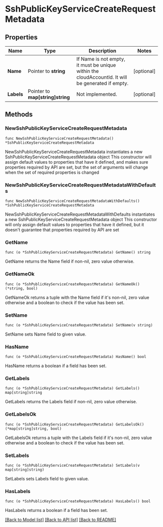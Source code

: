 # SshPublicKeyServiceCreateRequestMetadata

## Properties

Name | Type | Description | Notes
------------ | ------------- | ------------- | -------------
**Name** | Pointer to **string** | If Name is not empty, it must be unique within the cloudAccountId. It will be generated if empty. | [optional] 
**Labels** | Pointer to **map[string]string** | Not implemented. | [optional] 

## Methods

### NewSshPublicKeyServiceCreateRequestMetadata

`func NewSshPublicKeyServiceCreateRequestMetadata() *SshPublicKeyServiceCreateRequestMetadata`

NewSshPublicKeyServiceCreateRequestMetadata instantiates a new SshPublicKeyServiceCreateRequestMetadata object
This constructor will assign default values to properties that have it defined,
and makes sure properties required by API are set, but the set of arguments
will change when the set of required properties is changed

### NewSshPublicKeyServiceCreateRequestMetadataWithDefaults

`func NewSshPublicKeyServiceCreateRequestMetadataWithDefaults() *SshPublicKeyServiceCreateRequestMetadata`

NewSshPublicKeyServiceCreateRequestMetadataWithDefaults instantiates a new SshPublicKeyServiceCreateRequestMetadata object
This constructor will only assign default values to properties that have it defined,
but it doesn't guarantee that properties required by API are set

### GetName

`func (o *SshPublicKeyServiceCreateRequestMetadata) GetName() string`

GetName returns the Name field if non-nil, zero value otherwise.

### GetNameOk

`func (o *SshPublicKeyServiceCreateRequestMetadata) GetNameOk() (*string, bool)`

GetNameOk returns a tuple with the Name field if it's non-nil, zero value otherwise
and a boolean to check if the value has been set.

### SetName

`func (o *SshPublicKeyServiceCreateRequestMetadata) SetName(v string)`

SetName sets Name field to given value.

### HasName

`func (o *SshPublicKeyServiceCreateRequestMetadata) HasName() bool`

HasName returns a boolean if a field has been set.

### GetLabels

`func (o *SshPublicKeyServiceCreateRequestMetadata) GetLabels() map[string]string`

GetLabels returns the Labels field if non-nil, zero value otherwise.

### GetLabelsOk

`func (o *SshPublicKeyServiceCreateRequestMetadata) GetLabelsOk() (*map[string]string, bool)`

GetLabelsOk returns a tuple with the Labels field if it's non-nil, zero value otherwise
and a boolean to check if the value has been set.

### SetLabels

`func (o *SshPublicKeyServiceCreateRequestMetadata) SetLabels(v map[string]string)`

SetLabels sets Labels field to given value.

### HasLabels

`func (o *SshPublicKeyServiceCreateRequestMetadata) HasLabels() bool`

HasLabels returns a boolean if a field has been set.


[[Back to Model list]](../README.md#documentation-for-models) [[Back to API list]](../README.md#documentation-for-api-endpoints) [[Back to README]](../README.md)


